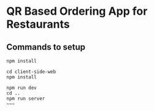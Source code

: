 # QR Based Ordering App for Restaurants

## Commands to setup 

```
npm install
```

```
cd client-side-web
npm install
```

```
npm run dev
cd ..
npm run server
~~~
